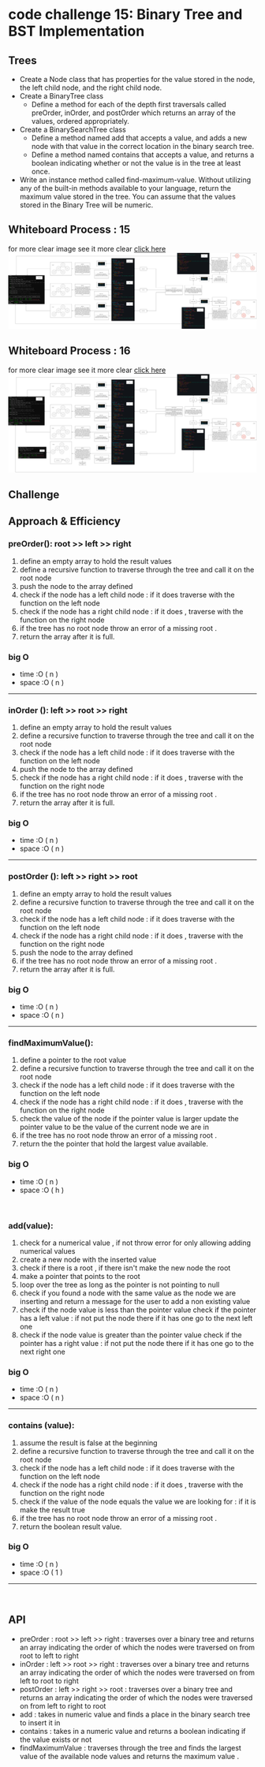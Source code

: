 # code challenge 15: Binary Tree and BST Implementation
## Trees
* Create a Node class that has properties for the value stored in the node, the left child node, and the right child node.
* Create a BinaryTree class
    * Define a method for each of the depth first traversals called preOrder, inOrder, and postOrder which returns an array of the values, ordered appropriately.
* Create a BinarySearchTree class
    * Define a method named add that accepts a value, and adds a new node with that value in the correct location in the binary search tree.
    * Define a method named contains that accepts a value, and returns a boolean indicating whether or not the value is in the tree at least once.
* Write an instance method called find-maximum-value. Without utilizing any of the built-in methods available to your language, return the maximum value stored in the tree. You can assume that the values stored in the Binary Tree will be numeric.

## Whiteboard Process : 15
for more clear image see it more clear [click here](https://app.diagrams.net/#G1X-5Fw5LqzcKpxkvIm1XFUCkP5p5NXK54)
![white board](https://github.com/tamaraalbilleh/data-structures-and-algorithms/blob/main/javascript-401d9/challenges/assets/cc15.png?raw=true)
## Whiteboard Process : 16
for more clear image see it more clear [click here](https://app.diagrams.net/#G1X-5Fw5LqzcKpxkvIm1XFUCkP5p5NXK54)
![white board](https://github.com/tamaraalbilleh/data-structures-and-algorithms/blob/main/javascript-401d9/challenges/assets/cc16.png?raw=true)

## Challenge
## Approach & Efficiency
###  preOrder(): root >> left >> right
1. define an empty array to hold the result values
2. define a recursive function to traverse through the tree and call it on the root node 
3. push the node to the array defined
4. check if the node has a left child node : if it does traverse with the function on the left node 
5. check if the node has a right child node : if it does , traverse with the function on the right node 
6. if the tree has no root node throw an error of a missing root .
7. return the array after it is full.
### big O
* time  :O ( n )
* space :O ( n )
***
###  inOrder (): left >> root >> right
1. define an empty array to hold the result values
2. define a recursive function to traverse through the tree and call it on the root node 
3. check if the node has a left child node : if it does traverse with the function on the left node 
4. push the node to the array defined
5. check if the node has a right child node : if it does , traverse with the function on the right node 
6. if the tree has no root node throw an error of a missing root .
7. return the array after it is full.
### big O
* time  :O ( n )
* space :O ( n )
***
###  postOrder (): left >> right >> root
1. define an empty array to hold the result values
2. define a recursive function to traverse through the tree and call it on the root node
3. check if the node has a left child node : if it does traverse with the function on the left node 
4. check if the node has a right child node : if it does , traverse with the function on the right node 
5. push the node to the array defined
6. if the tree has no root node throw an error of a missing root .
7. return the array after it is full.
### big O
* time  :O ( n )
* space :O ( n )
***
###  findMaximumValue():
1. define a pointer to the root value
2. define a recursive function to traverse through the tree and call it on the root node
3. check if the node has a left child node : if it does traverse with the function on the left node 
4. check if the node has a right child node : if it does , traverse with the function on the right node 
5. check the value of the node if the pointer value is larger update the pointer value to be the value of the current node we are in
6. if the tree has no root node throw an error of a missing root .
7. return the the pointer that hold the largest value available.
### big O
* time  :O ( n )
* space :O ( h )

<br>

###  add(value):
1. check for a numerical value , if not throw error for only allowing adding numerical values 
2. create a new node with the inserted value
3. check if there is a root , if there isn't make the new node the root
4. make a pointer that points to the root 
5. loop over the tree as long as the pointer is not pointing to null 
6. check if you found a node with the same value as the node we are inserting and return a message for the user to add a non existing value
7. check if the node value is less than the pointer value check if the pointer has a left value : if not put the node there if it has one go to the next left one
8. check if the node value is greater than the pointer value check if the pointer has a right value : if not put the node there if it has one go to the next right one
### big O
* time  :O ( n )
* space :O ( n )
***
###  contains (value):
1. assume the result is false at the beginning
2. define a recursive function to traverse through the tree and call it on the root node
3. check if the node has a left child node : if it does traverse with the function on the left node 
4. check if the node has a right child node : if it does , traverse with the function on the right node 
5. check if the value of the node equals the value we are looking for : if it is make the result true
6. if the tree has no root node throw an error of a missing root .
7. return the boolean result value. 
### big O
* time  :O ( n )
* space :O ( 1 )
***
<br>

## API
- preOrder : root >> left >> right  : traverses over a binary tree and returns an array indicating the order of which the nodes were traversed on from root to left to right 
- inOrder : left >> root >> right  : traverses over a binary tree and returns an array indicating the order of which the nodes were traversed on from left to root to right 
- postOrder : left >> right >> root : traverses over a binary tree and returns an array indicating the order of which the nodes were traversed on from left to right to root
- add : takes in numeric value and finds a place in the binary search tree to insert it in 
- contains : takes in a numeric value and returns a boolean indicating if the value exists or not 
- findMaximumValue : traverses through the tree and finds the largest value of the available node values and returns the maximum value .